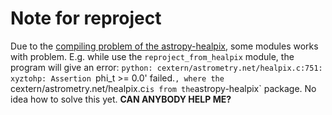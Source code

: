 # Note for reproject
Due to the [compiling problem of the astropy-healpix](https://github.com/Universebenzene/benzene-overlay/tree/master/dev-python/astropy-healpix#note-for-astropy-healpix), some modules works with problem. E.g. while use the `reproject_from_healpix` module, the program will give an error: `python: cextern/astrometry.net/healpix.c:751: xyztohp: Assertion `phi_t >= 0.0' failed.`, where the `cextern/astrometry.net/healpix.c` is from the `astropy-healpix` package. No idea how to solve this yet. **CAN ANYBODY HELP ME?**
